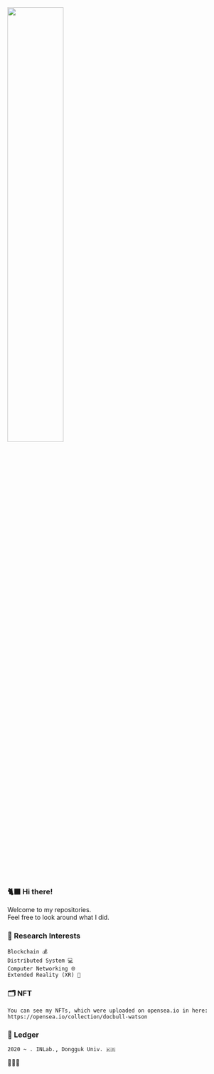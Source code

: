 <img src = "https://user-images.githubusercontent.com/59289320/164983610-4a7c91ad-08c2-4aed-8e78-00f8e2d35829.png" width="50%">

### 🐈‍⬛ Hi there! 
Welcome to my repositories.   
Feel free to look around what I did.

### 🌟 Research Interests 

    Blockchain 💰     
    Distributed System 💻      
    Computer Networking 🌐   
    Extended Reality (XR) 🚀    

### 🗂 NFT 
    You can see my NFTs, which were uploaded on opensea.io in here:
    https://opensea.io/collection/docbull-watson

### 📜 Ledger 
    2020 ~ . INLab., Dongguk Univ. 🇰🇷

🧙🏻‍♂️



<!--
**docbull/docbull** is a ✨ _special_ ✨ repository because its `README.md` (this file) appears on your GitHub profile.

Here are some ideas to get you started:

- 🔭 I’m currently working on ...
- 🌱 I’m currently learning ...
- 👯 I’m looking to collaborate on ...
- 🤔 I’m looking for help with ...
- 💬 Ask me about ...
- 📫 How to reach me: ...
- 😄 Pronouns: ...
- ⚡ Fun fact: ...
-->

